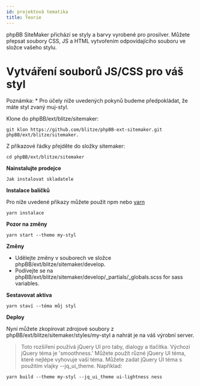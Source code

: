 ```yaml
---
id: projektová tematika
title: Teorie
---
```


phpBB SiteMaker přichází se styly a barvy vyrobené pro prosilver. Můžete přepsat soubory CSS, JS a HTML vytvořením odpovídajícího souboru ve složce vašeho stylu.

# Vytváření souborů JS/CSS pro váš styl

Poznámka: * Pro účely níže uvedených pokynů budeme předpokládat, že máte styl zvaný muj-styl.

Klone do phpBB/ext/blitze/sitemaker:

    git klon https://github.com/blitze/phpBB-ext-sitemaker.git phpBB/ext/blitze/sitemaker.
    

Z příkazové řádky přejděte do složky sitemaker:

    cd phpBB/ext/blitze/sitemaker
    

**Nainstalujte prodejce**

    Jak instalovat skladatele
    

**Instalace balíčků**

Pro níže uvedené příkazy můžete použít npm nebo [yarn](https://yarnpkg.com)

    yarn instalace
    

**Pozor na změny**

    yarn start --theme my-styl
    

**Změny**

* Udělejte změny v souborech ve složce phpBB/ext/blitze/sitemaker/develop.
* Podívejte se na phpBB/ext/blitze/sitemaker/develop/_partials/_globals.scss for sass variables.

**Sestavovat aktiva**

    yarn staví --téma můj styl
    

**Deploy**

Nyní můžete zkopírovat zdrojové soubory z phpBB/ext/blitze/sitemaker/styles/my-styl a nahrát je na váš výrobní server.

> Toto rozšíření používá jQuery UI pro taby, dialogy a tlačítka. Výchozí jQuery téma je 'smoothness.' Můžete použít různé jQuery UI téma, které nejlépe vyhovuje vaší téma. Můžete zadat jQuery UI téma s použitím vlajky --jq_ui_theme. Například:

    yarn build --theme my-styl --jq_ui_theme ui-lightness ness